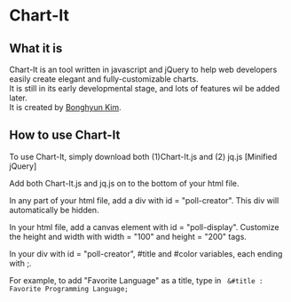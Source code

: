 <h1> Chart-It</h1>
<h2> What it is</h2>
<p>
	Chart-It is an tool written in javascript and jQuery to help web developers easily create elegant and fully-customizable charts.</br>
	It is still in its early developmental stage, and lots of features wil be added later.</br>
	It is created by <a href="http://www.bonghyunkim.com/">Bonghyun Kim</a>.
</p>
<h2> How to use Chart-It</h2>
<p>
	To use Chart-It, simply download both (1)Chart-It.js and (2) jq.js [Minified jQuery]
</p>
<p>
	Add both Chart-It.js and jq.js on to the bottom of your html file.
</p>
<p>
	In any part of your html file, add a div with id = "poll-creator". This div will automatically be hidden.
</p>
<p>
	In your html file, add a canvas element with id = "poll-display". Customize the height and width with width = "100" and height = "200" tags.
</p>

<p>
	In your div with id = "poll-creator", #title and #color variables, each ending with ;. 
</p>

<p>
	For example, to add "Favorite Language" as a title, type in <code> &#title : Favorite Programming Language;</code>
</p>